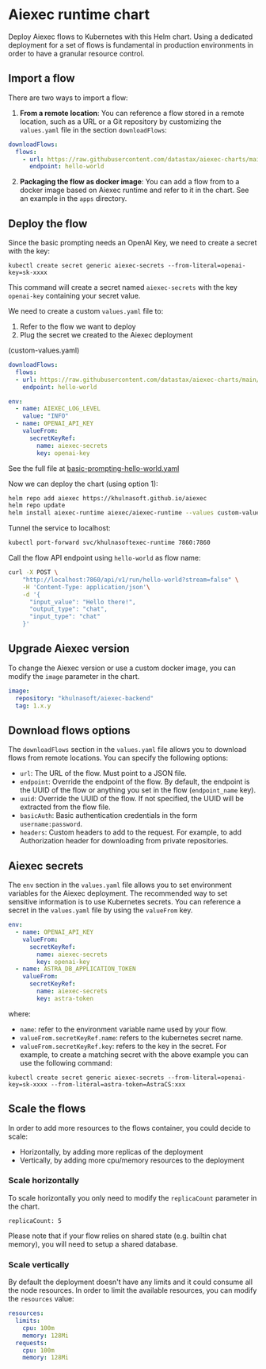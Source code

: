 # Aiexec runtime chart

Deploy Aiexec flows to Kubernetes with this Helm chart.
Using a dedicated deployment for a set of flows is fundamental in production environments in order to have a granular resource control.


## Import a flow

There are two ways to import a flow:

1. **From a remote location**: You can reference a flow stored in a remote location, such as a URL or a Git repository by customizing the `values.yaml` file in the section `downloadFlows`:

```yaml
downloadFlows:
  flows:
    - url: https://raw.githubusercontent.com/datastax/aiexec-charts/main/examples/flows/basic-prompting-hello-world.json
      endpoint: hello-world
```

2. **Packaging the flow as docker image**: You can add a flow from to a docker image based on Aiexec runtime and refer to it in the chart.
   See an example in the `apps` directory.

## Deploy the flow

Since the basic prompting needs an OpenAI Key, we need to create a secret with the key:
```
kubectl create secret generic aiexec-secrets --from-literal=openai-key=sk-xxxx
```
This command will create a secret named `aiexec-secrets` with the key `openai-key` containing your secret value.

We need to create a custom `values.yaml` file to:
1. Refer to the flow we want to deploy
2. Plug the secret we created to the Aiexec deployment

(custom-values.yaml)
```yaml
downloadFlows:
  flows:
  - url: https://raw.githubusercontent.com/datastax/aiexec-charts/main/examples/flows/basic-prompting-hello-world.json
    endpoint: hello-world

env:
  - name: AIEXEC_LOG_LEVEL
    value: "INFO"
  - name: OPENAI_API_KEY
    valueFrom:
      secretKeyRef:
        name: aiexec-secrets
        key: openai-key
```
See the full file at [basic-prompting-hello-world.yaml](https://raw.githubusercontent.com/datastax/aiexec-charts/main/examples/flows/aiexec-runtime/basic-prompting-hello-world.yaml)

Now we can deploy the chart (using option 1):

```bash
helm repo add aiexec https://khulnasoft.github.io/aiexec
helm repo update
helm install aiexec-runtime aiexec/aiexec-runtime --values custom-values.yaml
```

Tunnel the service to localhost:

```bash
kubectl port-forward svc/khulnasoftexec-runtime 7860:7860
```

Call the flow API endpoint using `hello-world` as flow name:
```bash
curl -X POST \
    "http://localhost:7860/api/v1/run/hello-world?stream=false" \
    -H 'Content-Type: application/json'\
    -d '{
      "input_value": "Hello there!",
      "output_type": "chat",
      "input_type": "chat"
    }'
```


## Upgrade Aiexec version
To change the Aiexec version or use a custom docker image, you can modify the `image` parameter in the chart.

```yaml
image:
  repository: "khulnasoft/aiexec-backend"
  tag: 1.x.y
```

## Download flows options
The `downloadFlows` section in the `values.yaml` file allows you to download flows from remote locations.
You can specify the following options:
* `url`: The URL of the flow. Must point to a JSON file.
* `endpoint`: Override the endpoint of the flow. By default, the endpoint is the UUID of the flow or anything you set in the flow (`endpoint_name` key).
* `uuid`: Override the UUID of the flow. If not specified, the UUID will be extracted from the flow file.
* `basicAuth`: Basic authentication credentials in the form `username:password`.
* `headers`: Custom headers to add to the request. For example, to add Authorization header for downloading from private repositories.

## Aiexec secrets
The `env` section in the `values.yaml` file allows you to set environment variables for the Aiexec deployment.
The recommended way to set sensitive information is to use Kubernetes secrets.
You can reference a secret in the `values.yaml` file by using the `valueFrom` key.

```yaml
env:
  - name: OPENAI_API_KEY
    valueFrom:
      secretKeyRef:
        name: aiexec-secrets
        key: openai-key
  - name: ASTRA_DB_APPLICATION_TOKEN
    valueFrom:
      secretKeyRef:
        name: aiexec-secrets
        key: astra-token
```
where:
* `name`: refer to the environment variable name used by your flow.
* `valueFrom.secretKeyRef.name`: refers to the kubernetes secret name.
* `valueFrom.secretKeyRef.key`: refers to the key in the secret.
For example, to create a matching secret with the above example you can use the following command:

```
kubectl create secret generic aiexec-secrets --from-literal=openai-key=sk-xxxx --from-literal=astra-token=AstraCS:xxx
```


## Scale the flows

In order to add more resources to the flows container, you could decide to scale:
- Horizontally, by adding more replicas of the deployment
- Vertically, by adding more cpu/memory resources to the deployment


### Scale horizontally

To scale horizontally you only need to modify the `replicaCount` parameter in the chart.

```
replicaCount: 5
```

Please note that if your flow relies on shared state (e.g. builtin chat memory), you will need to setup a shared database.

### Scale vertically

By default the deployment doesn't have any limits and it could consume all the node resources. 
In order to limit the available resources, you can modify the `resources` value:

```yaml
resources:
  limits:
    cpu: 100m
    memory: 128Mi
  requests:
    cpu: 100m
    memory: 128Mi
```
